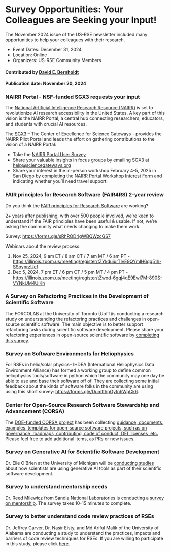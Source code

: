 # Survey Opportunities: Your Colleagues are Seeking your Input!

<!-- deck text start --> 
The November 2024 issue of the US-RSE newsletter included many opportunities to help your colleagues with their research.
<!-- deck text ends -->

- Event Dates: December 31, 2024
- Location: Online
- Organizers: US-RSE Community Members

#### Contributed by [David E. Bernholdt](https://github.com/bernhold/)

#### Publication date: November 20, 2024

### NAIRR Portal - NSF-funded SGX3 requests your input

The [National Artificial Intelligence Research Resource (NAIRR)](https://new.nsf.gov/focus-areas/artificial-intelligence/nairr) is set to revolutionize AI research accessibility in the United States. A key part of this vision is the NAIRR Portal, a central hub connecting researchers, educators, and students with crucial AI resources.

The [SGX3](https://sciencegateways.org/) – The Center of Excellence for Science Gateways - provides the NAIRR Pilot Portal and leads the effort on gathering contributions to the vision of a NAIRR Portal:

- Take the [NAIRR Portal User Survey](https://ucsd.co1.qualtrics.com/jfe/form/SV_3BFOSCNgoaspZUG?Source=DirectEmail)
- Share your valuable insights in focus groups by emailing SGX3 at help@sciencegateways.org
- Share your interest in the in-person workshop February 4-5, 2025 in San Diego by completing the [NAIRR Portal Workshop Interest Form](https://docs.google.com/forms/d/e/1FAIpQLSeKp9qkdVqW2vPA1n4vjRYTArqcbYOjKUx-TIA3OIXFG9-MnA/viewform) and indicating whether you’ll need travel support.

### FAIR principles for Research Software (FAIR4RS) 2-year review

Do you think the [FAIR principles for Research Software](https://doi.org/10.15497/RDA00068) are working?

2+ years after publishing, with over 500 people involved, we’re keen to understand if the FAIR principles have been useful & usable. If not, we’re asking the community what needs changing to make them work.

Survey: <https://forms.gle/sRhRQD4gWBQWzcGS7>

Webinars about the review process:

1.	Nov 25, 2024, 9 am ET / 8 am CT / 7 am MT / 6 am PT - <https://illinois.zoom.us/meeting/register/tZYkduiurTIvE9QYmlH6qg51h-SSoyprzUef>
2.	Dec 5, 2024, 7 pm ET / 6 pm CT / 5 pm MT / 4 pm PT - <https://illinois.zoom.us/meeting/register/tZwod-6gqj4qE9Ewl7M-890S-VYNkUM4UiKh>

### A Survey on Refactoring Practices in the Development of Scientific Software

The FORCOLAB at the University of Toronto (UofT)is conducting a research study on understanding the refactoring practices and challenges in open-source scientific software. The main objective is to better support refactoring tasks during scientific software development. Please share your refactoring experiences in open-source scientific software by [completing this survey](https://forms.office.com/pages/responsepage.aspx?id=JsKqeAMvTUuQN7RtVsVSEDG3WKvjM4pHu7QCZXS8hkhUNFVWQTA1RDIzNkZYSjNDMzNSM1VSVjVPMi4u).

### Survey on Software Environments for Heliophysics

For RSEs in helio/solar physics– IHDEA (International Heliophysics Data Environment Alliance) has formed a working group to define common heliophysics tools/software in python which the community may one day be able to use and base their software off of. They are collecting some initial feedback about the kinds of software folks in the community are using using this short survey: <https://forms.gle/DumtthpGytnhWpCk6>.

### Center for Open-Source Research Software Stewardship and Advancement (CORSA)

The [DOE-funded CORSA project](https://corsa.center/) has been collecting [guidance, documents, examples, templates for open-source software projects, such as on governance, roadmaps, contributing, code of conduct, DEI, licenses, etc.](https://github.com/corsa-center/oss-documents/blob/main/README.md) Please feel free to add additional items, as PRs or new issues.

### Survey on Generative AI for Scientific Software Development

Dr. Elle O’Brien at the University of Michigan will be [conducting studies](https://docs.google.com/forms/d/e/1FAIpQLSc1_p82Rglu6r4cTIvms823SuCvb81ygWBBRWvhdLP6eyV4nQ/viewform) about how scientists are using generative AI tools as part of their scientific software development.

### Survey to understand mentorship needs

Dr. Reed Milewicz from Sandia National Laboratories is conducting a [survey on mentorship](https://snl-survey.sandia.gov/surveys/mentorship-survey-usrse). The survey takes 10-15 minutes to complete.

### Survey to better understand code review practices of RSEs

Dr. Jeffrey Carver, Dr. Nasir Eisty, and Md Ariful Malik of the University of Alabama are conducting a study to understand the practices, impacts and barriers of code review techniques for RSEs.
If you are willing to participate in this study, please click [here](https://universityofalabama.az1.qualtrics.com/jfe/form/SV_3Jz2d6Ex2jLcDY2).

<!---
Publish: yes
Topics: software engineering
--->
